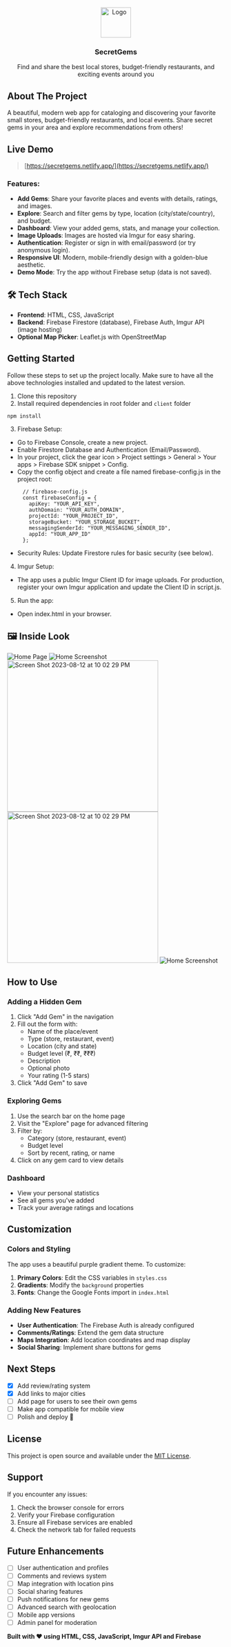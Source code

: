 <a name="readme-top"></a>

<!-- PROJECT LOGO -->
<br />
<div align="center">
  <img src="https://hiddengemsbw.s3.us-east-2.amazonaws.com/1691961203307_logo.png" alt="Logo" height="70">

  <h3 align="center">SecretGems</h3>
  <p align="center">Find and share the best local stores, budget-friendly restaurants, and exciting events around you</p>
</div>

<!-- ABOUT THE PROJECT -->

## About The Project

A beautiful, modern web app for cataloging and discovering your favorite small stores, budget-friendly restaurants, and local events. Share secret gems in your area and explore recommendations from others!

## Live Demo

> [https://secretgems.netlify.app/](https://secretgems.netlify.app/)

### Features:

-  **Add Gems**: Share your favorite places and events with details, ratings, and images.
-  **Explore**: Search and filter gems by type, location (city/state/country), and budget.
-  **Dashboard**: View your added gems, stats, and manage your collection.
-  **Image Uploads**: Images are hosted via Imgur for easy sharing.
-  **Authentication**: Register or sign in with email/password (or try anonymous login).
-  **Responsive UI**: Modern, mobile-friendly design with a golden-blue aesthetic.
-  **Demo Mode**: Try the app without Firebase setup (data is not saved).

## 🛠 Tech Stack

- **Frontend**: HTML, CSS, JavaScript
- **Backend**: Firebase Firestore (database), Firebase Auth, Imgur API (image hosting)
- **Optional Map Picker**: Leaflet.js with OpenStreetMap

<!-- GETTING STARTED -->

## Getting Started

Follow these steps to set up the project locally. Make sure to have all the above technologies installed and updated to the latest version.

1. Clone this repository
2. Install required dependencies in root folder and `client` folder

```
npm install
```

3. Firebase Setup:
- Go to Firebase Console, create a new project.
- Enable Firestore Database and Authentication (Email/Password).
- In your project, click the gear icon > Project settings > General > Your apps > Firebase SDK snippet > Config.
- Copy the config object and create a file named firebase-config.js in the project root:
  
```
     // firebase-config.js
     const firebaseConfig = {
       apiKey: "YOUR_API_KEY",
       authDomain: "YOUR_AUTH_DOMAIN",
       projectId: "YOUR_PROJECT_ID",
       storageBucket: "YOUR_STORAGE_BUCKET",
       messagingSenderId: "YOUR_MESSAGING_SENDER_ID",
       appId: "YOUR_APP_ID"
     };
```
- Security Rules: Update Firestore rules for basic security (see below).

4. Imgur Setup:
- The app uses a public Imgur Client ID for image uploads. For production, register your own Imgur application and update the Client ID in script.js.
  
5. Run the app:
- Open index.html in your browser.

## 🖼️ Inside Look

 ![Home Page](https://raw.githubusercontent.com/nivwya/SecretGems/2592d8e516719239e7a2e74ae7c29040159baa24/Screenshot%202025-06-24%20202057.png)
 ![Home Screenshot](https://raw.githubusercontent.com/nivwya/SecretGems/2592d8e516719239e7a2e74ae7c29040159baa24/Screenshot%202025-06-24%20202140.png)
<img width="350" alt="Screen Shot 2023-08-12 at 10 02 29 PM" src="https://raw.githubusercontent.com/nivwya/SecretGems/2592d8e516719239e7a2e74ae7c29040159baa24/Screenshot%202025-06-24%20202218.png">
<img width="350" alt="Screen Shot 2023-08-12 at 10 02 29 PM" src="https://raw.githubusercontent.com/nivwya/SecretGems/2592d8e516719239e7a2e74ae7c29040159baa24/Screenshot%202025-06-24%20202242.png">
![Home Screenshot](https://raw.githubusercontent.com/nivwya/SecretGems/2592d8e516719239e7a2e74ae7c29040159baa24/Screenshot%202025-06-24%20202340.png)

##  How to Use

### Adding a Hidden Gem
1. Click "Add Gem" in the navigation
2. Fill out the form with:
   - Name of the place/event
   - Type (store, restaurant, event)
   - Location (city and state)
   - Budget level (₹, ₹₹, ₹₹₹)
   - Description
   - Optional photo
   - Your rating (1-5 stars)
3. Click "Add Gem" to save

### Exploring Gems
1. Use the search bar on the home page
2. Visit the "Explore" page for advanced filtering
3. Filter by:
   - Category (store, restaurant, event)
   - Budget level
   - Sort by recent, rating, or name
4. Click on any gem card to view details

### Dashboard
- View your personal statistics
- See all gems you've added
- Track your average ratings and locations

##  Customization

### Colors and Styling
The app uses a beautiful purple gradient theme. To customize:

1. **Primary Colors**: Edit the CSS variables in `styles.css`
2. **Gradients**: Modify the `background` properties
3. **Fonts**: Change the Google Fonts import in `index.html`

### Adding New Features
- **User Authentication**: The Firebase Auth is already configured
- **Comments/Ratings**: Extend the gem data structure
- **Maps Integration**: Add location coordinates and map display
- **Social Sharing**: Implement share buttons for gems

## Next Steps

- [x] Add review/rating system
- [x] Add links to major cities
- [ ] Add page for users to see their own gems
- [ ] Make app compatible for mobile view
- [ ] Polish and deploy 🚀

##  License

This project is open source and available under the [MIT License](LICENSE).

##  Support

If you encounter any issues:
1. Check the browser console for errors
2. Verify your Firebase configuration
3. Ensure all Firebase services are enabled
4. Check the network tab for failed requests

##  Future Enhancements

- [ ] User authentication and profiles
- [ ] Comments and reviews system
- [ ] Map integration with location pins
- [ ] Social sharing features
- [ ] Push notifications for new gems
- [ ] Advanced search with geolocation
- [ ] Mobile app versions
- [ ] Admin panel for moderation

**Built with ❤️ using HTML, CSS, JavaScript, Imgur API and Firebase** 
